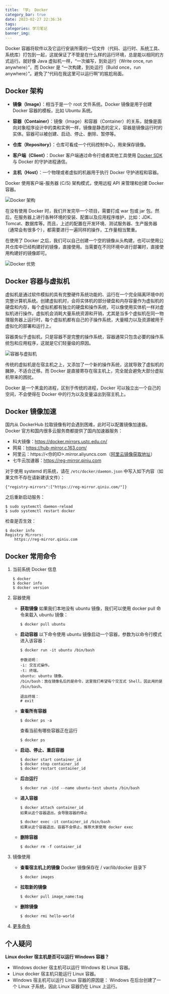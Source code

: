 ```yaml
---
title: 「学」 Docker
category_bar: true
date: 2023-02-27 22:36:34
tags:
categories: 学习笔记
banner_img:
---
```


Docker 容器将软件以及它运行安装所需的一切文件（代码、运行时、系统工具、系统库）打包到一起，这就保证了不管是在什么样的运行环境，总是能以相同的方式运行。就好像 Java 虚拟机一样，“一次编写，到处运行（Write once, run anywhere）”，而 Docker 是 “一次构建，到处运行（Build once，run anywhere）”。避免了“代码在我这里可以运行啊”的尴尬局面。

<!-- more -->

## Docker 架构

* **镜像（Image）**：相当于是一个 root 文件系统。Docker 镜像是用于创建 Docker 容器的模板，比如 Ubuntu 系统。

* **容器（Container）**：镜像（Image）和容器（Container）的关系，就像是面向对象程序设计中的类和实例一样，镜像是静态的定义，容器是镜像运行时的实体。容器可以被创建、启动、停止、删除、暂停等。

* **仓库（Repository）**：仓库可看成一个代码控制中心，用来保存镜像。

* **客户端（Client）**：Docker 客户端通过命令行或者其他工具使用 [Docker SDK](https://docs.docker.com/develop/sdk/) 与 Docker 的守护进程通信。

* **主机（Host）**：一个物理或者虚拟的机器用于执行 Docker 守护进程和容器。

Docker 使用客户端-服务器 (C/S) 架构模式，使用远程 API 来管理和创建 Docker 容器。

![Docker 架构](1.png)

在没有使用 Docker 时，我们开发完毕一个项目，需要打成 war 包或 jar 包。然后，在服务器上进行各种环境的安装、配置以及应用程序维护，比如：JDK、Tomcat、数据库等。而且，上述的配置在开发环境、测试服务器、生产服务器（通常会有很多个），都需要进行一遍同样的操作，工作量相当繁重。

在使用了 Docker 之后，我们可以自己创建一个空的镜像从头构建，也可以使用公共仓库中已经构建好的镜像，直接使用。当需要在不同环境中进行部署时，直接使用构建好的镜像即可。

![Docker 优势](3.png)

## Docker 容器与虚拟机

虚拟机是通过软件模拟的具有完整硬件系统功能的、运行在一个完全隔离环境中的完整计算机系统。创建虚拟机时，会将实体机的部分硬盘和内存容量作为虚拟机的硬盘和内存，每个虚拟机都有独立的硬盘和操作系统，可以像使用实体机一样对虚拟机进行操作。虚拟机会消耗大量系统资源和开销，尤其是当多个虚拟机在同一物理服务器上运行时，每个虚拟机都有自己的子操作系统，大量精力以及资源被用于虚拟化的部署和运行上。

容器类似于虚拟机，只是容器不是完整的操作系统，容器通常只包含必要的操作系统包和应用程序，这就是它们轻量级的原因。

![容器与虚拟机](2.png)

传统的虚拟机是在宿主机之上，又添加了一个新的操作系统，这就导致了虚拟机的臃肿，不适合迁移。而 Docker 是直接寄存在宿主机上，完全就会避免大部分虚拟机带来的困扰。

Docker 是一个黑盒的进程，区别于传统的进程，Docker 可以独立出一个自己的空间，不会使得在 Docker 中的行为以及变量溢出到宿主机上。

## Docker 镜像加速

国内从 DockerHub 拉取镜像有时会遇到困难，此时可以配置镜像加速器。Docker 官方和国内很多云服务商都提供了国内加速器服务：

* 科大镜像：https://docker.mirrors.ustc.edu.cn/
* 网易：https://hub-mirror.c.163.com/
* 阿里云：https://<你的ID>.mirror.aliyuncs.com（[阿里云镜像获取地址](https://cr.console.aliyun.com/cn-hangzhou/instances/mirrors)）
* 七牛云加速器：https://reg-mirror.qiniu.com

对于使用 systemd 的系统，请在 `/etc/docker/daemon.json` 中写入如下内容（如果文件不存在请新建该文件）：
```linux
{"registry-mirrors":["https://reg-mirror.qiniu.com/"]}
```
之后重新启动服务：
```linux
$ sudo systemctl daemon-reload
$ sudo systemctl restart docker
```
检查是否生效：
```linux
$ docker info
Registry Mirrors:
    https://reg-mirror.qiniu.com
```

## Docker 常用命令

1. 当前系统 Docker 信息
    ```linux
    $ docker
    $ docker info
    $ docker version
    ```

2. 容器使用

    * **获取镜像**
        如果我们本地没有 ubuntu 镜像，我们可以使用 docker pull 命令来载入 ubuntu 镜像：
        ```linux
        $ docker pull ubuntu
        ```

    * **启动容器**
        以下命令使用 ubuntu 镜像启动一个容器，参数为以命令行模式进入该容器：
        ```linux
        $ docker run -it ubuntu /bin/bash

        参数说明：
        -i: 交互式操作。
        -t: 终端。
        ubuntu: ubuntu 镜像。
        /bin/bash：放在镜像名后的是命令，这里我们希望有个交互式 Shell，因此用的是 /bin/bash。

        退出终端：
        # exit
        ```

    * **查看所有容器**
        ```linux
        $ docker ps -a
        ```

        查看当前有哪些容器正在运行
        ```linux
        $ docker ps
        ```

    * **启动、停止、重启容器**
        ```linux
        $ docker start container_id
        $ docker stop container_id
        $ docker restart container_id
        ```

    * **后台运行**
        ```linux
        $ docker run -itd --name ubuntu-test ubuntu /bin/bash
        ```

    * **进入容器**
        ```linux
        $ docker attach container_id
        如果从这个容器退出，会导致容器的停止

        $ docker exec -it container_id /bin/bash
        如果从这个容器退出，容器不会停止，推荐大家使用 docker exec
        ```

    * **删除容器**
        ```linux
        $ docker rm -f container_id
        ```

3. 镜像使用

   * **查看宿主机上的镜像**
        Docker 镜像保存在 / var/lib/docker 目录下
        ```linux
        $ docker images
        ```

   *  **拉取新的镜像**
        ```linux
        $ docker pull image_name:tag
        ```

   * **删除镜像**
        ```linux
        $ docker rmi hello-world
        ```

4. [更多命令](https://www.runoob.com/docker/docker-hello-world.html)

## 个人疑问

**Linux docker 宿主机是否可以运行 Windows 容器？**

* Windows docker 宿主机可以运行 Windows 和 Linux 容器。
* Linux docker 宿主机只能运行 Linux 容器。
* Windows 宿主机可以运行 Linux 容器的原因是： Windows 在后台创建了一个 Linux 子系统，因此 Linux 容器仍在 Linux 上运行。